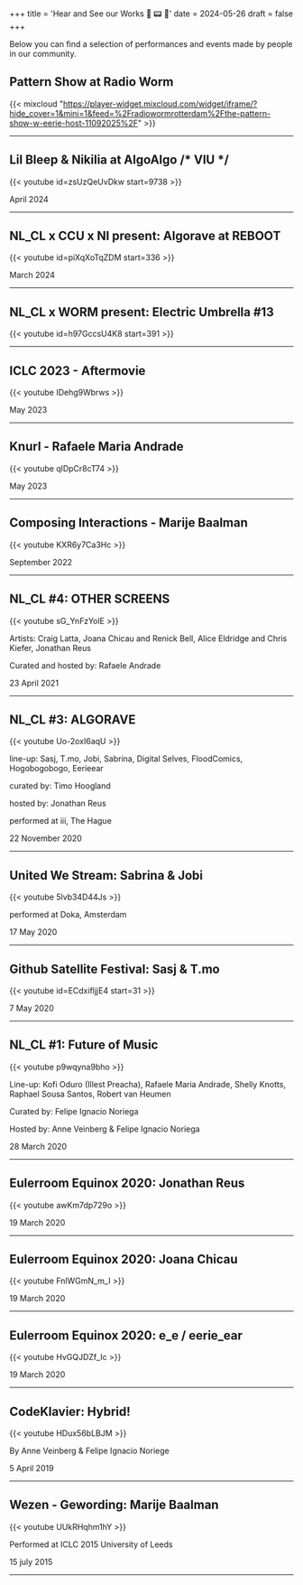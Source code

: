 +++
title = 'Hear and See our Works 🎵 📟 👾'
date = 2024-05-26
draft = false
+++

Below you can find a selection of performances and events made by people in our community.

## Pattern Show at Radio Worm 

{{< mixcloud "https://player-widget.mixcloud.com/widget/iframe/?hide_cover=1&mini=1&feed=%2Fradiowormrotterdam%2Fthe-pattern-show-w-eerie-host-11092025%2F" >}}

---

## Lil Bleep & Nikilia at AlgoAlgo /* VIU */

{{< youtube id=zsUzQeUvDkw start=9738 >}} <br>

April 2024

---

## NL_CL x CCU x NI present: Algorave at REBOOT

{{< youtube id=piXqXoTqZDM start=336 >}} <br>

March 2024

---

## NL_CL x WORM present: Electric Umbrella #13

{{< youtube id=h97GccsU4K8 start=391 >}} <br>

---

## ICLC 2023 - Aftermovie

{{< youtube IDehg9Wbrws >}} <br>

May 2023

---


## Knurl - Rafaele Maria Andrade

{{< youtube qlDpCr8cT74 >}} <br>

May 2023

---

## Composing Interactions - Marije Baalman

{{< youtube KXR6y7Ca3Hc >}} <br>

September 2022

---

## NL_CL #4: OTHER SCREENS

{{< youtube sG_YnFzYolE >}} <br>

Artists: Craig Latta, Joana Chicau and Renick Bell, Alice Eldridge and Chris Kiefer, Jonathan Reus

Curated and hosted by: Rafaele Andrade

23 April 2021

---

## NL_CL #3: ALGORAVE

{{< youtube Uo-2oxI6aqU >}} <br>

line-up: Sasj, T.mo, Jobi, Sabrina, Digital Selves, FloodComics, Hogobogobogo, Eerieear

curated by: Timo Hoogland

hosted by: Jonathan Reus

performed at iii, The Hague

22 November 2020

---

<!-- ## NL_CL #2: FLESH

{{< youtube oRstxKlEOIs >}} <br>

line-up: Naoto Hieda, Joana Chicau & Jonathan Reus, Angeliki Diakrousi
curated by: Joana Chicau
hosted by: Marije Baalman
24 may 2020

--- -->

## United We Stream: Sabrina & Jobi

{{< youtube 5lvb34D44Js >}} <br>

performed at Doka, Amsterdam

17 May 2020

---


## Github Satellite Festival: Sasj & T.mo

{{< youtube id=ECdxifljjE4 start=31 >}} <br>

7 May 2020

---


## NL_CL #1: Future of Music

{{< youtube p9wqyna9bho >}} <br>

Line-up: Kofi Oduro (Illest Preacha), Rafaele Maria Andrade, Shelly Knotts, Raphael Sousa Santos, Robert van Heumen

Curated by: Felipe Ignacio Noriega

Hosted by: Anne Veinberg & Felipe Ignacio Noriega

28 March 2020

---


## Eulerroom Equinox 2020: Jonathan Reus

{{< youtube awKm7dp729o >}} <br>

19 March 2020

---


## Eulerroom Equinox 2020: Joana Chicau

{{< youtube FnlWGmN_m_I >}} <br>

19 March 2020

---


## Eulerroom Equinox 2020: e_e / eerie_ear

{{< youtube HvGQJDZf_Ic >}} <br>

19 March 2020

---


## CodeKlavier: Hybrid!

{{< youtube HDux56bLBJM >}} <br>

By Anne Veinberg & Felipe Ignacio Noriege

5 April 2019

---


## Wezen - Gewording: Marije Baalman

{{< youtube UUkRHqhm1hY >}} <br>

Performed at ICLC 2015 University of Leeds

15 july 2015

---

